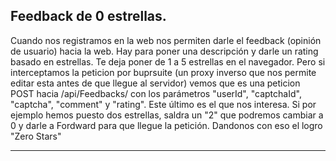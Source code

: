 
## Feedback de 0 estrellas.

Cuando nos registramos en la web nos permiten darle el feedback (opinión de usuario) hacia la web. Hay para poner una descripción y darle un rating basado en estrellas.
Te deja poner de 1 a 5 estrellas en el navegador. Pero si interceptamos la peticion por buprsuite (un proxy inverso que nos permite editar esta antes de que llegue 
al servidor) vemos que es una peticion POST hacia /api/Feedbacks/ con los parámetros "userId", "captchaId", "captcha", "comment" y "rating". Este último es el que nos
interesa. Si por ejemplo hemos puesto dos estrellas, saldra un "2" que podremos cambiar a 0 y darle a Fordward para que llegue la petición. Dandonos con eso el logro
"Zero Stars"

----------------------------------------------------------------------------------
